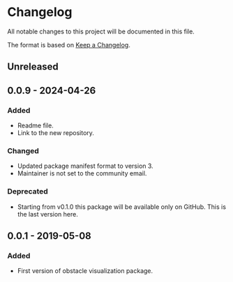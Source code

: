 # Changelog
All notable changes to this project will be documented in this file.

The format is based on [Keep a Changelog](http://keepachangelog.com/).

## Unreleased
## 0.0.9 - 2024-04-26
### Added
- Readme file.
- Link to the new repository.

### Changed
- Updated package manifest format to version 3.
- Maintainer is not set to the community email.

### Deprecated
- Starting from v0.1.0 this package will be available only on GitHub. This is the last version here.

## 0.0.1 - 2019-05-08
### Added
- First version of obstacle visualization package.
